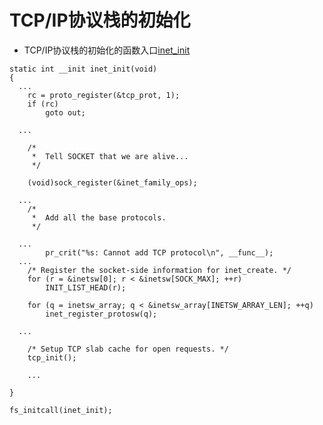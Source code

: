 # TCP/IP协议栈的初始化

* TCP/IP协议栈的初始化的函数入口[inet_init](https://github.com/mengning/linux/blob/master/net/ipv4/af_inet.c#L1899)
```
static int __init inet_init(void)
{
  ...
	rc = proto_register(&tcp_prot, 1);
	if (rc)
		goto out;

  ...

	/*
	 *	Tell SOCKET that we are alive...
	 */

	(void)sock_register(&inet_family_ops);

  ...
	/*
	 *	Add all the base protocols.
	 */

  ...
		pr_crit("%s: Cannot add TCP protocol\n", __func__);
  ...
	/* Register the socket-side information for inet_create. */
	for (r = &inetsw[0]; r < &inetsw[SOCK_MAX]; ++r)
		INIT_LIST_HEAD(r);

	for (q = inetsw_array; q < &inetsw_array[INETSW_ARRAY_LEN]; ++q)
		inet_register_protosw(q);

  ...

	/* Setup TCP slab cache for open requests. */
	tcp_init();

	...

}

fs_initcall(inet_init);
```

